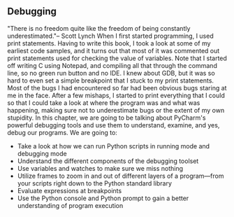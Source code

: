 Debugging
---
"There is no freedom quite like the freedom of being constantly underestimated."– Scott Lynch
When I first started programming, I used  print statements. Having to write this
book, I took a look at some of my earliest code samples, and it turns out that most
of it was commented out  print statements used for checking the value of variables.
Note that I started off writing C using Notepad, and compiling all that through the
command line, so no green run button and no IDE. I knew about GDB, but it was so
hard to even set a simple breakpoint that I stuck to my  print statements. Most of the
bugs I had encountered so far had been obvious bugs staring at me in the face. After
a few mishaps, I started to print everything that I could so that I could take a look at
where the program was and what was happening, making sure not to underestimate
bugs or the extent of my own stupidity.
In this chapter, we are going to be talking about PyCharm's powerful debugging
tools and use them to understand, examine, and yes, debug our programs. We are
going to:
- Take a look at how we can run Python scripts in running mode and
debugging mode
- Understand the different components of the debugging toolset
- Use variables and watches to make sure we miss nothing
- Utilize frames to zoom in and out of different layers of a program—from
your scripts right down to the Python standard library
- Evaluate expressions at breakpoints
- Use the Python console and Python prompt to gain a better understanding of 
program execution